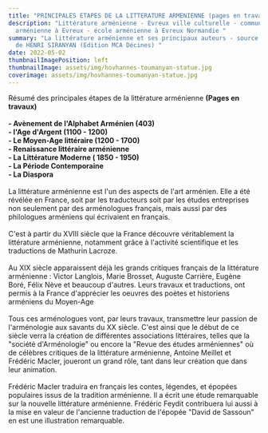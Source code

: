 ```yaml
---
title: "PRINCIPALES ETAPES DE LA LITTERATURE ARMENIENNE (pages en travaux) "
description: "Littérature arménienne - Evreux ville culturelle - communauté
  arménienne à Evreux - école arménienne à Evreux Normandie "
summary: "La littérature arménienne et ses principaux auteurs - source : livre
  de HENRI SIRANYAN (Edition MCA Décines) "
date: 2022-05-02
thumbnailImagePosition: left
thumbnailImage: assets/img/hovhannes-toumanyan-statue.jpg
coverimage: assets/img/hovhannes-toumanyan-statue.jpg
---
```

Résumé des principales étapes de la littérature arménienne **(Pages en travaux)** \
\
**\- Avènement de l'Alphabet Arménien (403)**\
**\- l'Age d'Argent (1100 - 1200)** \
**\- Le Moyen-Age littéraire (1200 - 1700)** \
**\- Renaissance littéraire arménienne** \
**\- La Littérature Moderne ( 1850 - 1950)** \
**\- La Période Contemporaine** \
**\- La Diaspora** \
\
La littérature arménienne est l'un des aspects de l'art arménien. Elle a été révélée en France, soit par les traducteurs soit par les études entreprises non seulement par des arménologues français, mais aussi par des philologues arméniens qui écrivaient en français.\
\
C'est à partir du XVIII siècle que la France découvre véritablement la littérature arménienne, notamment grâce à l'activité scientifique et les traductions de Mathurin Lacroze. \
\
Au XIX siècle apparaissent déjà les grands critiques français de la littérature arménienne : Victor Langlois, Marie Brosset, Auguste Carrière, Eugène Boré, Félix Nève et beaucoup d'autres. Leurs travaux et traductions, ont permis à la France d'apprécier les oeuvres des poètes et historiens arméniens du Moyen-Age \
\
Tous ces arménologues vont, par leurs travaux, transmettre leur passion de l'arménologie aux savants du XX siècle. C'est ainsi que le début de ce siècle verra la création de différentes associations littéraires, telles que la "société d'Arménologie" ou encore la "Revue des études arméniennes" où de célèbres critiques de la littérature arménienne, Antoine Meillet et Frédéric Macler, joueront un grand rôle, tant dans leur création que dans leur animation. \
\
Frédéric Macler traduira en français les contes, légendes, et épopées populaires issus de la tradition arménienne. Il a écrit une étude remarquable sur la nouvelle littérature arménienne. Frédéric Feydit contribuera lui aussi à la mise   en valeur de l'ancienne traduction de l'épopée "David de Sassoun" en est une illustration remarquable.
